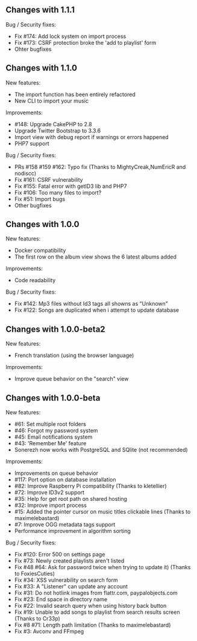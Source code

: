 Changes with 1.1.1
------------------
Bug / Security fixes:
* Fix #174: Add lock system on import process
* Fix #173: CSRF protection broke the 'add to playlist' form
* Ohter bugfixes

Changes with 1.1.0
------------------
New features:
* The import function has been entirely refactored
* New CLI to import your music

Improvements:
* #148: Upgrade CakePHP to 2.8
* Upgrade Twitter Bootstrap to 3.3.6
* Import view with debug report if warnings or errors happened
* PHP7 support

Bug / Security fixes:
* PRs #158 #159 #162: Typo fix (Thanks to MightyCreak,NumEricR and nodiscc)
* Fix #161: CSRF vulnerability
* Fix #155: Fatal error with getID3 lib and PHP7
* Fix #106: Too many files to import?
* Fix #51: Import bugs
* Other bugfixes

Changes with 1.0.0
------------------
New features:
* Docker compatibility
* The first row on the album view shows the 6 latest albums added

Improvements:
* Code readability

Bug / Security fixes:
* Fix #142: Mp3 files without Id3 tags all showns as "Unknown"
* Fix #122: Songs are duplicated when i attempt to update database

Changes with 1.0.0-beta2
------------------------
New features:
* French translation (using the browser language)

Improvements:
* Improve queue behavior on the "search" view

Changes with 1.0.0-beta
-----------------------
New features:
* #61: Set multiple root folders
* #46: Forgot my password system
* #45: Email notifications system
* #43: 'Remember Me' feature
* Sonerezh now works with PostgreSQL and SQlite (not recommended)

Improvements:
* Improvements on queue behavior
* #117: Port option on database installation
* #82: Improve Raspberry Pi compatibility (Thanks to kletellier)
* #72: Improve ID3v2 support
* #35: Help for get root path on shared hosting
* #32: Improve import process
* #15: Added the pointer cursor on music titles clickable lines (Thanks to maximelebastard)
* #7: Improve OGG metadata tags support
* Performance improvement in algorithm sorting

Bug / Security fixes:
* Fix #120: Error 500 on settings page
* Fix #73: Newly created playlists aren't listed
* Fix #48 #64: Ask for password twice when trying to update it) (Thanks to FoxiesCuties)
* Fix #34: XSS vulnerability on search form
* Fix #33: A "Listener" can update any account
* Fix #31: Do not hotlink images from flattr.com, paypalobjects.com
* Fix #23: End space in directory name
* Fix #22: Invalid search query when using history back button
* Fix #19: Unable to add songs to playlist from search results screen (Thanks to Cr33p)
* Fix #8 #71: Length path limitation (Thanks to maximelebastard)
* Fix #3: Avconv and FFmpeg
